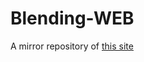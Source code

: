 # Blending-WEB

A mirror repository of [this site](https://github.com/GuglioIsStupid/my-awesome-site/tree/main/blending)